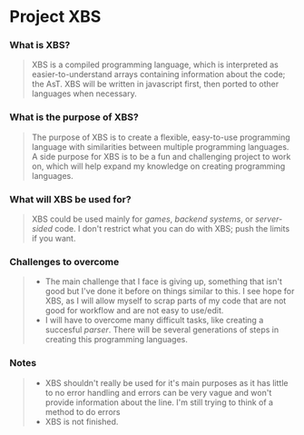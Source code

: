 # Project XBS
###  What is XBS?
  > XBS is a compiled programming language, which is interpreted as easier-to-understand arrays containing information about the code; the AsT.
  > XBS will be written in javascript first, then ported to other languages when necessary.
### What is the purpose of XBS?
  > The purpose of XBS is to create a flexible, easy-to-use programming language with similarities between multiple programming languages.
  > A side purpose for XBS is to be a fun and challenging project to work on, which will help expand my knowledge on creating programming languages.
### What will XBS be used for?
  > XBS could be used mainly for *games*, *backend systems*, or *server-sided* code.
  > I don't restrict what you can do with XBS; push the limits if you want.
### Challenges to overcome
  > * The main challenge that I face is giving up, something that isn't good but I've done it before on things similar to this. I see hope for XBS, as I will allow myself to scrap parts of my code that are not good for workflow and are not easy to use/edit.
  > * I will have to overcome many difficult tasks, like creating a succesful *parser*. There will be several generations of steps in creating this programming languages.
### Notes
  > * XBS shouldn't really be used for it's main purposes as it has little to no error handling and errors can be very vague and won't provide information about the line. I'm still trying to think of a method to do errors
  > * XBS is not finished.
